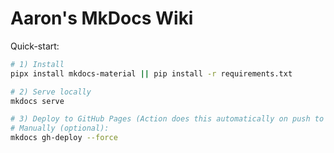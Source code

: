 # Aaron's MkDocs Wiki

Quick-start:

```bash
# 1) Install
pipx install mkdocs-material || pip install -r requirements.txt

# 2) Serve locally
mkdocs serve

# 3) Deploy to GitHub Pages (Action does this automatically on push to main)
# Manually (optional):
mkdocs gh-deploy --force
```

